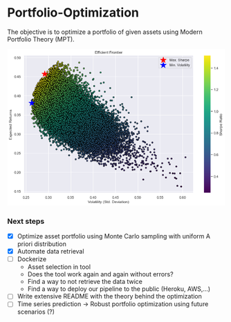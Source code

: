 # Portfolio-Optimization
The objective is to optimize a portfolio of given assets using Modern Portfolio Theory (MPT).

![example_output_figure](example_output_figure.png)

### Next steps

- [x] Optimize asset portfolio using Monte Carlo sampling with uniform A priori distribution
- [x] Automate data retrieval
- [ ] Dockerize
    - Asset selection in tool
    - Does the tool work again and again without errors?
    - Find a way to not retrieve the data twice
    - Find a way to deploy our pipeline to the public (Heroku, AWS,...)
- [ ] Write extensive README with the theory behind the optimization
- [ ] Time series prediction -> Robust portfolio optimization using future scenarios (?)

